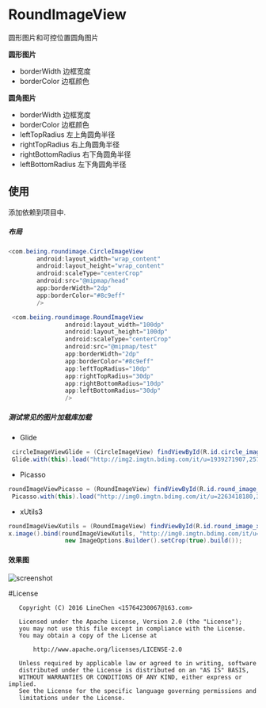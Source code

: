 # RoundImageView

圆形图片和可控位置圆角图片

**圆形图片**

 - borderWidth	边框宽度
 - borderColor 	边框颜色

**圆角图片**

 - borderWidth	边框宽度
 - borderColor 	边框颜色
 - leftTopRadius	左上角圆角半径
 - rightTopRadius	右上角圆角半径
 - rightBottomRadius	右下角圆角半径
 - leftBottomRadius		左下角圆角半径

## 使用
添加依赖到项目中.


##### 布局

```java
<com.beiing.roundimage.CircleImageView
        android:layout_width="wrap_content"
        android:layout_height="wrap_content"
        android:scaleType="centerCrop"
        android:src="@mipmap/head"
        app:borderWidth="2dp"
        app:borderColor="#8c9eff"
        />

```

```java
 <com.beiing.roundimage.RoundImageView
                android:layout_width="100dp"
                android:layout_height="100dp"
                android:scaleType="centerCrop"
                android:src="@mipmap/test"
                app:borderWidth="2dp"
                app:borderColor="#8c9eff"
                app:leftTopRadius="10dp"
                app:rightTopRadius="30dp"
                app:rightBottomRadius="10dp"
                app:leftBottomRadius="30dp"
                />

```


##### 测试常见的图片加载库加载

- Glide

```java
 circleImageViewGlide = (CircleImageView) findViewById(R.id.circle_image_glide);
 Glide.with(this).load("http://img2.imgtn.bdimg.com/it/u=1939271907,257307689&fm=21&gp=0.jpg").into(circleImageViewGlide);

```

- Picasso

```java
roundImageViewPicasso = (RoundImageView) findViewById(R.id.round_image_picasso);
 Picasso.with(this).load("http://img0.imgtn.bdimg.com/it/u=2263418180,3668836868&fm=206&gp=0.jpg").fit().into(roundImageViewPicasso);

```

- xUtils3

```java
roundImageViewXutils = (RoundImageView) findViewById(R.id.round_image_xutils);
x.image().bind(roundImageViewXutils, "http://img0.imgtn.bdimg.com/it/u=2263418180,3668836868&fm=206&gp=0.jpg",
                new ImageOptions.Builder().setCrop(true).build());

```


#### 效果图

![screenshot](https://github.com/LineChen/RoundImageView/blob/master/screenshot/screenshot.png)



#License

```
   Copyright (C) 2016 LineChen <15764230067@163.com>

   Licensed under the Apache License, Version 2.0 (the "License");
   you may not use this file except in compliance with the License.
   You may obtain a copy of the License at

       http://www.apache.org/licenses/LICENSE-2.0

   Unless required by applicable law or agreed to in writing, software
   distributed under the License is distributed on an "AS IS" BASIS,
   WITHOUT WARRANTIES OR CONDITIONS OF ANY KIND, either express or implied.
   See the License for the specific language governing permissions and
   limitations under the License.
```











